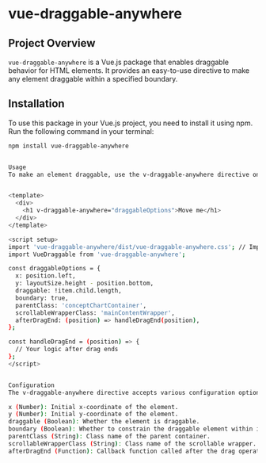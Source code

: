# vue-draggable-anywhere

## Project Overview

`vue-draggable-anywhere` is a Vue.js package that enables draggable behavior for HTML elements. It provides an easy-to-use directive to make any element draggable within a specified boundary.

## Installation

To use this package in your Vue.js project, you need to install it using npm. Run the following command in your terminal:

```bash
npm install vue-draggable-anywhere


Usage
To make an element draggable, use the v-draggable-anywhere directive on the desired HTML element. Below is an example of how to use it:


<template>
  <div>
    <h1 v-draggable-anywhere="draggableOptions">Move me</h1>
  </div>
</template>

<script setup>
import 'vue-draggable-anywhere/dist/vue-draggable-anywhere.css'; // Import the styles
import VueDraggable from 'vue-draggable-anywhere';

const draggableOptions = {
  x: position.left,
  y: layoutSize.height - position.bottom,
  draggable: !item.child.length,
  boundary: true,
  parentClass: 'conceptChartContainer',
  scrollableWrapperClass: 'mainContentWrapper',
  afterDragEnd: (position) => handleDragEnd(position),
};

const handleDragEnd = (position) => {
  // Your logic after drag ends
};
</script>


Configuration
The v-draggable-anywhere directive accepts various configuration options to customize the draggable behavior. Here are some of the available options:

x (Number): Initial x-coordinate of the element.
y (Number): Initial y-coordinate of the element.
draggable (Boolean): Whether the element is draggable.
boundary (Boolean): Whether to constrain the draggable element within its parent container.
parentClass (String): Class name of the parent container.
scrollableWrapperClass (String): Class name of the scrollable wrapper.
afterDragEnd (Function): Callback function called after the drag operation ends.